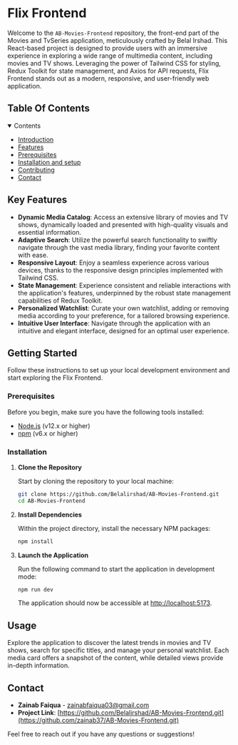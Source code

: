 # Flix Frontend

Welcome to the `AB-Movies-Frontend` repository, the front-end part of the Movies and TvSeries application, meticulously crafted by Belal Irshad. This React-based project is designed to provide users with an immersive experience in exploring a wide range of multimedia content, including movies and TV shows. Leveraging the power of Tailwind CSS for styling, Redux Toolkit for state management, and Axios for API requests, Flix Frontend stands out as a modern, responsive, and user-friendly web application.

## Table Of Contents

<details open><summary>Contents</summary>

- [Introduction](#flix-frontend)
- [Features](#key-features)
- [Prerequisites](#prerequisites)
- [Installation and setup](#installation)
- [Contributing](#contributing)
- [Contact](#contact)

</details>

## Key Features

- **Dynamic Media Catalog**: Access an extensive library of movies and TV shows, dynamically loaded and presented with high-quality visuals and essential information.
- **Adaptive Search**: Utilize the powerful search functionality to swiftly navigate through the vast media library, finding your favorite content with ease.
- **Responsive Layout**: Enjoy a seamless experience across various devices, thanks to the responsive design principles implemented with Tailwind CSS.
- **State Management**: Experience consistent and reliable interactions with the application's features, underpinned by the robust state management capabilities of Redux Toolkit.
- **Personalized Watchlist**: Curate your own watchlist, adding or removing media according to your preference, for a tailored browsing experience.
- **Intuitive User Interface**: Navigate through the application with an intuitive and elegant interface, designed for an optimal user experience.

## Getting Started

Follow these instructions to set up your local development environment and start exploring the Flix Frontend.

### Prerequisites

Before you begin, make sure you have the following tools installed:

- [Node.js](https://nodejs.org/en/download/) (v12.x or higher)
- [npm](https://www.npmjs.com/get-npm) (v6.x or higher)

### Installation

1. **Clone the Repository**

   Start by cloning the repository to your local machine:

   ```bash
   git clone https://github.com/Belalirshad/AB-Movies-Frontend.git
   cd AB-Movies-Frontend
   ```

2. **Install Dependencies**

   Within the project directory, install the necessary NPM packages:

   ```bash
   npm install
   ```

3. **Launch the Application**

   Run the following command to start the application in development mode:

   ```bash
   npm run dev
   ```

   The application should now be accessible at [http://localhost:5173](http://localhost:5173).

## Usage

Explore the application to discover the latest trends in movies and TV shows, search for specific titles, and manage your personal watchlist. Each media card offers a snapshot of the content, while detailed views provide in-depth information.


## Contact

- **Zainab Faiqua** - [zainabfaiqua03@gmail.com](mailto:zainabfaiqua03@gmail.com)
- **Project Link**: [https://github.com/Belalirshad/AB-Movies-Frontend.git](https://github.com/zainab37/AB-Movies-Frontend.git)

Feel free to reach out if you have any questions or suggestions!
